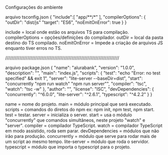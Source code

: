 Configurações do ambiente

arquivo tsconfig.json
  {
    "include":[
      "app/**/*"
    ],
    "compilerOptions": {
      "outDir": "dist/js"
      "target": "ES6",
      "noEmitOnError": true
    }
  }

include = local onde estão os arquivos TS para compilação.
compilerOptions = opções/definições do compilador.
outDir = local da pasta destino do TS compilado.
noEmitOnError = Impede a criação de arquivos JS enquanto tiver erros no TS.

////////////////////////////////////////////////////////////////////////

arquivo package.json
  {
    "name": "alurabank",
    "version": "1.0.0",
    "description": "",
    "main": "index.js",
    "scripts": {
      "test": "echo \"Error: no test specified\" && exit 1",
      "server": "lite-server --baseDir=dist",
      "start": "concurrently \"npm run watch\" \"npm run server\"",
      "compiler": "tsc",
      "watch": "tsc -w"
    },
    "author": "",
    "license": "ISC",
    "devDependencies": {
      "concurrently": "^6.0.0",
      "lite-server": "^2.6.1",
      "typescript": "^4.2.2"
    }
  }

name = nome do projeto.
main = módulo principal que será executado.
scripts = comandos do diretos do npm ex: npm init, npm test, npm start.
test = testar.
server = inicializa o server.
start = usa o módulo "concurrently" que comandos simultâneos, neste projeto "watch" e "server".
compiler = compilador TypeScript.
watch = compilador TypeScript em modo assistido, roda sem parar.
devDependencies = módulos que não irão para produção.
concurrently = módulo que serve para rodar mais de um script ao mesmo tempo.
lite-server = módulo que roda o servidor.
typescript = módulo que importa o typescript para o projeto.